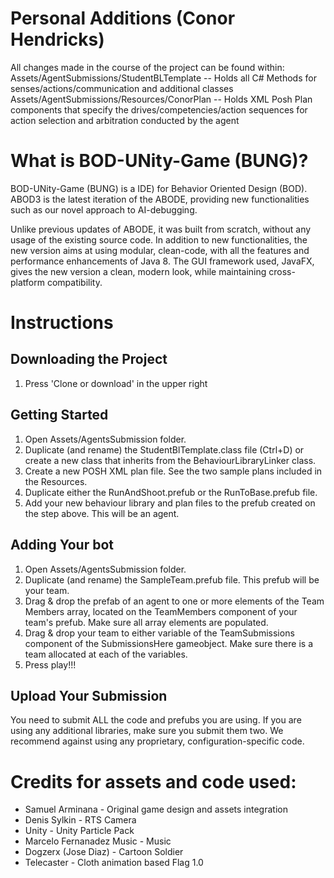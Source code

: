 # Personal Additions (Conor Hendricks)
All changes made in the course of the project can be found within:
  Assets/AgentSubmissions/StudentBLTemplate  -- Holds all C# Methods for senses/actions/communication and additional classes
  Assets/AgentSubmissions/Resources/ConorPlan -- Holds XML Posh Plan components that specify the drives/competencies/action sequences
                                                 for action selection and arbitration conducted by the agent

# What is BOD-UNity-Game (BUNG)?
BOD-UNity-Game (BUNG) is a IDE) for Behavior Oriented Design (BOD). ABOD3 is the latest iteration of the ABODE, providing new functionalities such as our novel approach to AI-debugging.

Unlike previous updates of ABODE, it was built from scratch, without any usage of the existing source code. In addition to new functionalities, the new version aims at using modular, clean-code, with all the features and performance enhancements of Java 8. The GUI framework used, JavaFX, gives the new version a clean, modern look, while maintaining cross-platform compatibility.

# Instructions
## Downloading the Project
1. Press 'Clone or download' in the upper right

## Getting Started
1. Open Assets/AgentsSubmission folder.
2. Duplicate (and rename) the StudentBlTemplate.class file (Ctrl+D) or create a new class that inherits from the BehaviourLibraryLinker class.
3. Create a new POSH XML plan file. See the two sample plans included in the Resources.
4. Duplicate either the RunAndShoot.prefub or the RunToBase.prefub file.
5. Add your new behaviour library and plan files to the prefub created on the step above. This will be an agent.

## Adding Your bot
1. Open Assets/AgentsSubmission folder.
2. Duplicate (and rename) the SampleTeam.prefub file. This prefub will be your team.
3. Drag & drop the prefab of an agent to one or more elements of the Team Members array, located on the TeamMembers component of your team's prefub. Make sure all array elements are populated.
4. Drag & drop your team to either variable of the TeamSubmissions component of the SubmissionsHere gameobject. Make sure there is a team allocated at each of the variables.
5. Press play!!!

## Upload Your Submission
You need to submit ALL the code and prefubs you are using. If you are using any additional libraries, make sure you submit them two. We recommend against using any proprietary, configuration-specific code.

# Credits for assets and code used:
- Samuel Arminana - Original game design and assets integration
- Denis Sylkin - RTS Camera
- Unity - Unity Particle Pack
- Marcelo Fernanadez Music - Music
- Dogzerx (Jose Diaz) - Cartoon Soldier
- Telecaster - Cloth animation based Flag 1.0
